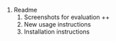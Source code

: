 1. Readme
    1. Screenshots for evaluation ++
    2. New usage instructions
    3. Installation instructions
